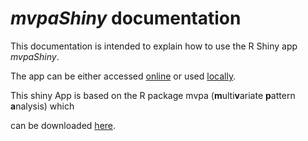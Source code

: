 # *mvpaShiny* documentation
This documentation is intended to explain how to use the R Shiny app *mvpaShiny*.

The app can be either accessed [online](https://shiny.rcg.sfu.ca/u/tbaumeis/mvpaShiny/) or used [locally](https://github.com/tim-b90/mvpaShiny/).

This shiny App is based on the R package mvpa (**m**ulti**v**ariate **p**attern **a**nalysis) which

can be downloaded [here](https://github.com/tim-b90/mvpa). 
